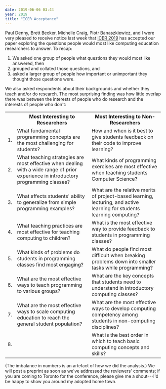 ```yaml
---
date: 2019-06-06 03:44
year: 2019
title: "ICER Acceptance"
---
```


Paul Denny, Brett Becker, Michelle Craig, Piotr Banaszkiewicz, and I
were very pleased to receive notice last week
that [ICER 2019](https://icer.acm.org/)
has accepted our paper exploring
the questions people would most like computing education researchers to answer.
To recap:

1.  We asked one group of people what questions they would most like answered, then
2.  grouped and collated those questions, and
3.  asked a larger group of people how important or unimportant they thought those questions were.

We also asked respondents about their backgrounds and whether they teach and/or do research.
The most surprising finding was how little overlap there was between
the interests of people who do research and the interests of people who don't:

<table class="table table-striped">
  <tr>
    <th></th>
    <th>Most Interesting to Researchers</th>
    <th>Most Interesting to Non-Researchers</th>
  </tr>
  <tr>
    <td>1.</td>
    <td>What fundamental programming concepts are the most challenging for students?</td>
    <td>How and when is it best to give students feedback on their code to improve learning?</td>
  </tr>
  <tr>
    <td>2.</td>
    <td>What teaching strategies are most effective when dealing with a wide range of prior experience in introductory programming classes?</td>
    <td>What kinds of programming exercises are most effective when teaching students Computer Science?</td>
  </tr>
  <tr>
    <td>3.</td>
    <td>What affects students' ability to generalize from simple programming examples?</td>
    <td>What are the relative merits of project-based learning, lecturing, and active learning for students learning computing?</td>
  </tr>
  <tr>
    <td>4.</td>
    <td>What teaching practices are most effective for teaching computing to children?</td>
    <td>What is the most effective way to provide feedback to students in programming classes?</td>
  </tr>
  <tr>
    <td>5.</td>
    <td>What kinds of problems do students in programming classes find most engaging?    </td>
    <td>What do people find most difficult when breaking problems down into smaller tasks while programming?</td>
  </tr>
  <tr>
    <td>6.</td>
    <td>What are the most effective ways to teach programming to various groups?</td>
    <td>What are the key concepts that students need to understand in introductory computing classes?</td>
  </tr>
  <tr>
    <td>7.</td>
    <td>What are the most effective ways to scale computing education to reach the general student population?</td>
    <td>What are the most effective ways to develop computing competency among students in non-computing disciplines?</td>
  </tr>
  <tr>
    <td>8.</td>
    <td></td>
    <td>What is the best order in which to teach basic computing concepts and skills?</td>
  </tr>
</table>

(The imbalance in numbers is an artefact of how we did the analysis.)
We will post a preprint as soon as we've addressed the reviewers' comments;
if you are coming to Toronto for the conference,
please give me a shout---I'd be happy to show you around my adopted home town.
